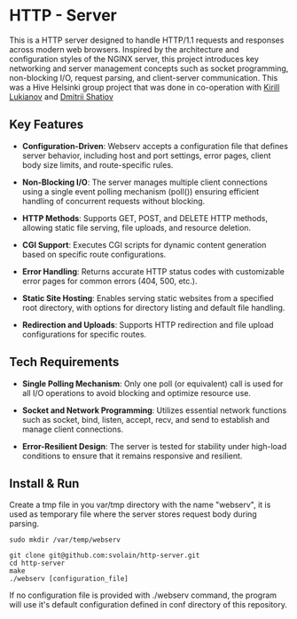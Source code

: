 # HTTP - Server

This is a HTTP server designed to handle HTTP/1.1 requests and responses across modern web browsers. 
Inspired by the architecture and configuration styles of the NGINX server, this project introduces key networking 
and server management concepts such as socket programming, non-blocking I/O, request parsing, and client-server 
communication. This was a Hive Helsinki group project that was done in co-operation with [Kirill Lukianov](https://github.com/kirkram) and [Dmitrii Shatiov](https://github.com/shatilovdr)

## Key Features

- **Configuration-Driven**: Webserv accepts a configuration file that defines server behavior, including host and port settings, error pages, client body size limits, and route-specific rules.

- **Non-Blocking I/O**: The server manages multiple client connections using a single event polling mechanism (poll()) ensuring efficient handling of concurrent requests without blocking.

- **HTTP Methods**: Supports GET, POST, and DELETE HTTP methods, allowing static file serving, file uploads, and resource deletion.

- **CGI Support**: Executes CGI scripts for dynamic content generation based on specific route configurations.

- **Error Handling**: Returns accurate HTTP status codes with customizable error pages for common errors (404, 500, etc.).

- **Static Site Hosting**: Enables serving static websites from a specified root directory, with options for directory listing and default file handling.

- **Redirection and Uploads**: Supports HTTP redirection and file upload configurations for specific routes.

## Tech Requirements

- **Single Polling Mechanism**: Only one poll (or equivalent) call is used for all I/O operations to avoid blocking and optimize 
resource use.

- **Socket and Network Programming**: Utilizes essential network functions such as socket, bind, listen, accept, recv, and send to establish and manage client connections.

- **Error-Resilient Design**: The server is tested for stability under high-load conditions to ensure that it remains responsive and resilient.

## Install & Run

Create a tmp file in you var/tmp directory with the name "webserv", it is used as temporary file where the server stores request body during parsing.

```
sudo mkdir /var/temp/webserv
```

```
git clone git@github.com:svolain/http-server.git
cd http-server
make
./webserv [configuration_file]
```
If no configuration file is provided with ./webserv command, the program will use it's default configuration defined in conf directory of this repository.
